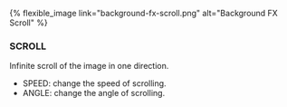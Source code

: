 {% flexible_image link="background-fx-scroll.png" alt="Background FX Scroll" %}

### SCROLL
Infinite scroll of the image in one direction.

* SPEED: change the speed of scrolling.
* ANGLE: change the angle of scrolling.
